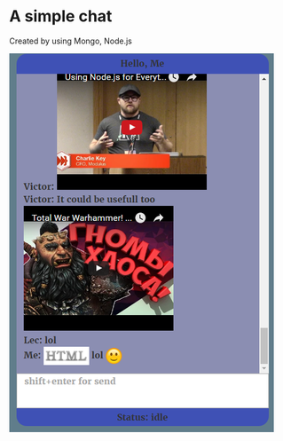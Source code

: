 
<h1>A simple chat</h1>
<p>Created by using Mongo, Node.js</p>
<img src="src/img/img/Example.png" alt="example">
